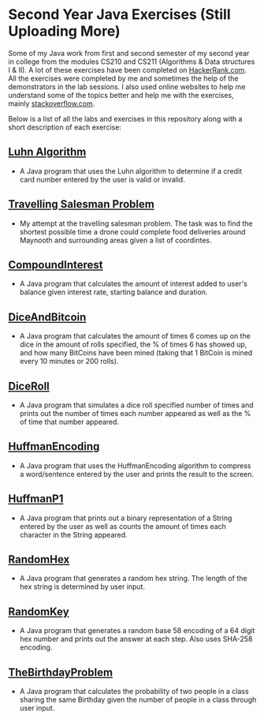# Second Year Java Exercises (Still Uploading More)
Some of my Java work from first and second semester of my second year in college from the modules CS210 and CS211 (Algorithms & Data structures I & II). A lot of these exercises have been completed on [HackerRank.com](https://www.hackerrank.com/). All the exercises were completed by me and sometimes the help of the demonstrators in the lab sessions. I also used online websites to help me understand some of the topics better and help me with the exercises, mainly [stackoverflow.com](stackoverflow.com).

Below is a list of all the labs and exercises in this repository along with a short description of each exercise:

## [Luhn Algorithm](https://github.com/ArturMK98/Second-Year-Java-Exercises/tree/master/Luhn%20Algorithm)
- A Java program that uses the Luhn algorithm to determine if a credit card number entered by the user is valid or invalid.

## [Travelling Salesman Problem](https://github.com/ArturMK98/Second-Year-Java-Exercises/tree/master/Travelling%20Salesman%20Problem)
- My attempt at the travelling salesman problem. The task was to find the shortest possible time a drone could complete food deliveries around Maynooth and surrounding areas given a list of coordintes.

## [CompoundInterest](https://github.com/ArturMK98/Second-Year-Java-Exercises/blob/master/CompoundInterest.java)
- A Java program that calculates the amount of interest added to user's balance given interest rate, starting balance and duration.

## [DiceAndBitcoin](https://github.com/ArturMK98/Second-Year-Java-Exercises/blob/master/DiceAndBitcoin.java)
- A Java program that calculates the amount of times 6 comes up on the dice in the amount of rolls specified, the % of times 6 has showed up, and how many BitCoins have been mined (taking that 1 BitCoin is mined every 10 minutes or 200 rolls).

## [DiceRoll](https://github.com/ArturMK98/Second-Year-Java-Exercises/blob/master/DiceRoll.java)
- A Java program that simulates a dice roll specified number of times and prints out the number of times each number appeared as well as the % of time that number appeared.

## [HuffmanEncoding](https://github.com/ArturMK98/Second-Year-Java-Exercises/blob/master/HuffmanEncoding.java)
- A Java program that uses the HuffmanEncoding algorithm to compress a word/sentence entered by the user and prints the result to the screen.

## [HuffmanP1](https://github.com/ArturMK98/Second-Year-Java-Exercises/blob/master/HuffmanP1.java)
- A Java program that prints out a binary representation of a String entered by the user as well as counts the amount of times each character in the String appeared.

## [RandomHex](https://github.com/ArturMK98/Second-Year-Java-Exercises/blob/master/RandomHex.java)
- A Java program that generates a random hex string. The length of the hex string is determined by user input.

## [RandomKey](https://github.com/ArturMK98/Second-Year-Java-Exercises/blob/master/RandomKey.java)
- A Java program that generates a random base 58 encoding of a 64 digit hex number and prints out the answer at each step. Also uses SHA-258 encoding.

## [TheBirthdayProblem](https://github.com/ArturMK98/Second-Year-Java-Exercises/blob/master/TheBirthdayProblem.java)
- A Java program that calculates the probability of two people in a class sharing the same Birthday given the number of people in a class through user input.
